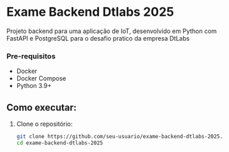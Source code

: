 # Exame Backend Dtlabs 2025

Projeto backend para uma aplicação de IoT, desenvolvido em Python com FastAPI e PostgreSQL para o desafio pratico da empresa DtLabs

### Pre-requisitos

- Docker
- Docker Compose
- Python 3.9+

## Como executar:

1. Clone o repositório:
   ```bash
   git clone https://github.com/seu-usuario/exame-backend-dtlabs-2025.git
   cd exame-backend-dtlabs-2025
